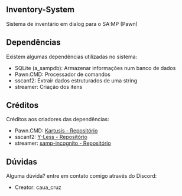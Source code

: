 ## Inventory-System
Sistema de inventário em dialog para o SA:MP (Pawn)

## Dependências
Existem algumas dependências utilizadas no sistema:
- SQLite (a_sampdb): Armazenar informações num banco de dados
- Pawn.CMD: Processador de comandos
- sscanf2: Extrair dados estruturados de uma string
- streamer: Criação dos itens

## Créditos
Créditos aos criadores das dependências:
- Pawn.CMD: [Kartusis - Repositório](https://github.com/katursis/Pawn.CMD)
- sscanf2: [Y-Less - Repositório](https://github.com/Y-Less/sscanf)
- streamer: [samp-incognito - Repositório](https://github.com/samp-incognito/samp-streamer-plugin)

## Dúvidas
Alguma dúvida? entre em contato comigo através do Discord:
- Creator: caua_cruz
